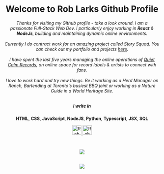 
<h1 align="center">Welcome to Rob Larks Github Profile</h1>

  <h6 align="center">Thanks for visiting my Github profile - take a look around. I am a passionate Full-Stack Web Dev. I particularly enjoy working in <strong>React</strong> & <strong>NodeJs</strong>, building and maintaining dynamic online environments. 
    <br>
    <br>
    Currently I do contract work for an amazing project called <a href=https://github.com/story-squad rel="nofollow">Story Squad</a>. You can check out my portfolio and projects <a href="https://roblark.com/">here</a>.
  <br>
  <br>
  I have spent the last five years managing the online operations of <a href="https://www.quietcalmrecords.com/" rel="nofollow">Quiet Calm Records</a>, an online space for record labels & artists to connect with fans. <br>
    <br>
    I love to work hard and try new things. Be it working as a Herd Manager on Ranch, Bartending at Toronto's busiest BBQ joint or working as a Nature Guide in a World Heritage Site. 
</h6>
<h5 align="center"> I write in</h5>
<p align="center">
<strong>HTML</strong>, <strong>CSS</strong>, <strong>JavaScript</strong>, <strong>NodeJS</strong>, <strong>Python</strong>, <strong>Typescript</strong>, <strong>JSX</strong>, <strong>SQL</strong>
  </p>
  <p align="center">
<!-- <img align="center" width="400px" height="425px" src="https://scontent.fsac1-2.fna.fbcdn.net/v/t1.6435-9/37818305_10157538126907388_1920120959956680704_n.jpg?_nc_cat=105&ccb=1-3&_nc_sid=84a396&_nc_ohc=sIV-tPfXU3gAX-sMcXy&_nc_ht=scontent.fsac1-2.fna&oh=5c6ba6a79f1a8a178f143bb00fa1dbff&oe=60C51919" alt="Profile Picture"/> -->
  </p>
  
<p align="center">
<a href="https://www.linkedin.com/in/robertlark/" rel="nofollow">
  <img src="https://camo.githubusercontent.com/e591fde37567a32e51fb1b98924f4df8e45199dca985500749e2a9938fa3e322/68747470733a2f2f7777772e766563746f726c6f676f2e7a6f6e652f6c6f676f732f6c696e6b6564696e2f6c696e6b6564696e2d69636f6e2e737667" alt="Rob Lark's LinkedIn Profile" height="30" width="30" data-canonical-src="https://www.vectorlogo.zone/logos/linkedin/linkedin-icon.svg" style="max-width:100%;">
   </a>
    <a href="https://www.instagram.com/burntskies25/" rel="nofollow">
    <img src="https://camo.githubusercontent.com/534bd8110d2f16646fcb89c85717c393cf6f3fdc3ae5d09a39152f14779eccce/68747470733a2f2f7777772e766563746f726c6f676f2e7a6f6e652f6c6f676f732f696e7374616772616d2f696e7374616772616d2d69636f6e2e737667" alt="Rob Larks Instagram Profile" height="30" width="30" data-canonical-src="https://www.vectorlogo.zone/logos/instagram/instagram-icon.svg" style="max-width:100%;">
  </a>
    </p>
  <br>
<p align="center">
  <a href="https://github.com/anuraghazra/github-readme-stats">
  <img align="center" src="https://github-readme-stats.vercel.app/api/top-langs/?username=Robert-Lark&theme=tokyonight&layout=compact" />
  </p>
  
<p align="center">
<br>
<a href="https://github.com/anuraghazra/convoychat">
  <img align="center" src="https://github-readme-stats.vercel.app/api?username=Robert-Lark&show_icons=true&theme=radical" />
</a>
</p>




<!--
**Robert-Lark/Robert-Lark** is a ✨ _special_ ✨ repository because its `README.md` (this file) appears on your GitHub profile.

Here are some ideas to get you started:

- 🔭 I’m currently working on ...
- 🌱 I’m currently learning ...
- 👯 I’m looking to collaborate on ...
- 🤔 I’m looking for help with ...
- 💬 Ask me about ...
- 📫 How to reach me: ...
- 😄 Pronouns: ...
- ⚡ Fun fact: ...
-->
